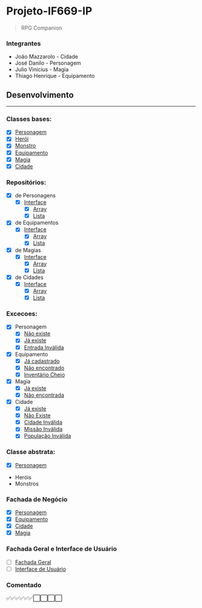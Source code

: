 # Projeto-IF669-IP

> RPG Companion

### Integrantes
- João Mazzarolo - Cidade
- José Danilo  - Personagem
- Julio Vinícius - Magia
- Thiago Henrique - Equipamento

## Desenvolvimento

-------------

### Classes bases:
- [x] [Personagem](./src/ClassesBasicas/Personagem.java)
- [x] [Herói](./src/ClassesBasicas/Heroi.java)
- [x] [Monstro](./src/ClassesBasicas/Monstro.java)
- [x] [Equipamento](./src/ClassesBasicas/Equipamento.java)
- [x] [Magia](./src/ClassesBasicas/Magia.java)
- [x] [Cidade](./src/ClassesBasicas/Cidade.java)

### Repositórios:
 - [x] de Personagens
    - [x] [Interface](./src/Repositorios/RepositorioPersonagem.java)
        - [x] [Array](./src/Repositorios/RepositorioPersonagemArray.java)
        - [x] [Lista](./src/Repositorios/RepositorioPersonagemLista.java)
 - [x] de Equipamentos
    - [x] [Interface](./src/Repositorios/RepositorioEquipamento.java)
        - [x] [Array](./src/Repositorios/RepositorioEquipamentoArray.java)
        - [x] [Lista](./src/Repositorios/RepositorioEquipamentoLista.java)
 - [x] de Magias
    - [x] [Interface](./src/Repositorios/RepositorioMagia.java)
        - [x] [Array](./src/Repositorios/RepositorioMagiaArray.java)
        - [x] [Lista](./src/Repositorios/RepositorioMagiaLista.java)
 - [x] de Cidades
    - [x] [Interface](./src/Repositorios/RepositorioCidade.java)
        - [x] [Array](./src/Repositorios/RepositorioCidadeArray.java)
        - [x] [Lista](./src/Repositorios/RepositorioCidadeLista.java)

### Excecoes:
- [x] Personagem
    - [x] [Não existe](./src/Excecoes/PersonagemJaExisteException.java)
    - [x] [Já existe](./src/Excecoes/PersonagemNaoExisteException.Jáva)
    - [x] [Entrada Inválida](./src/Excecoes/EntradaInvalidaException.java)
- [x] Equipamento
    - [x] [Já cadastrado](./src/Excecoes/EquipamentoJaCadastradoException.java)
    - [x] [Não encontrado](./src/Excecoes/EquipamentoNaoEncontradoException.java)
    - [x] [Inventário Cheio](./src/Excecoes/InventarioCheioException.java)
- [x] Magia
    - [x] [Já existe](./src/Excecoes/MagiaJaExisteException.java)
    - [x] [Não encontrada](./src/Excecoes/MagiaNaoEncontradoException.java)
- [x] Cidade
    - [x] [Já existe](./src/Excecoes/CidadeJaExisteException.java)
    - [x] [Não Existe](./src/Excecoes/CidadeNaoExisteException.java)
    - [x] [Cidade Inválida](./src/Excecoes/CidadeInvalidaException.java)
    - [x] [Missão Inválida](./src/Excecoes/MissaoInvalidaException.java)
    - [x] [População Inválida](./src/Excecoes/PopulacaoInvalidaException.java)

### Classe abstrata:
- [x] [Personagem](./src/ClassesBasicas/Personagem.java)
 - Heróis
 - Monstros

### Fachada de Negócio
- [x] [Personagem](./src/FachadasNegocio/FachadaPersonagem.java)
- [x] [Equipamento](./src/FachadasNegocio/FachadaEquipamento.java)
- [x] [Cidade](./src/FachadasNegocio/FachadaCidade.java)
- [x] [Magia](./src/FachadasNegocio/FachadaMagia.java)

### Fachada Geral e Interface de Usuário
- [ ] [Fachada Geral](./src/FachadaGeral/FachadaGeral.java)
- [ ] [Interface de Usuário](./src/FachadaGeral/InterfaceUsuario.java)

### Comentado
:white_check_mark::white_check_mark::white_check_mark::white_check_mark::white_check_mark::white_check_mark::white_large_square::white_large_square::white_large_square::white_large_square:
